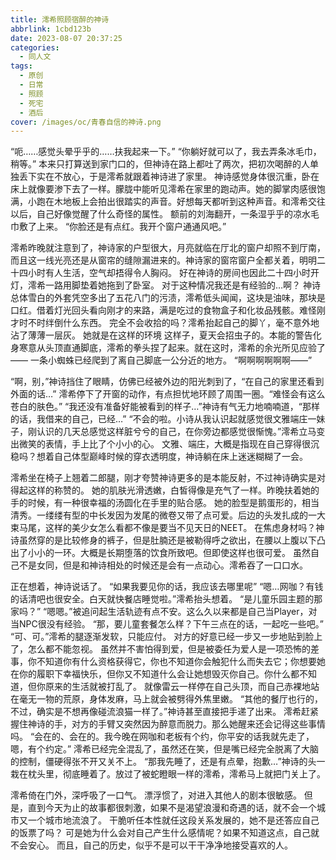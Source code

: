 ```yaml
---
title: 澪希照顾宿醉的神诗
abbrlink: 1cbd123b
date: 2023-08-07 20:37:25
categories:
  - 同人文
tags:
  - 原创
  - 日常
  - 照顾
  - 死宅
  - 酒后  
cover: /images/oc/青春自信的神诗.png
---
```

“呃……感觉头晕乎乎的……扶我起来一下。”
“你躺好就可以了，我去弄条冰毛巾，稍等。”
本来只打算送到家门口的，但神诗在路上都吐了两次，把初次喝醉的人单独丢下实在不放心，于是澪希就跟着神诗进了家里。
神诗感觉身体很沉重，卧在床上就像要渗下去了一样。朦胧中能听见澪希在家里的跑动声。她的脚掌肉感很饱满，小跑在木地板上会拍出很踏实的声音。好想每天都听到这种声音。和澪希交往以后，自己好像觉醒了什么奇怪的属性。
额前的刘海翻开，一条湿乎乎的凉水毛巾敷了上来。
“你脸还是有点红。我开个窗户通通风吧。”

澪希昨晚就注意到了，神诗家的户型很大，月亮就临在厅北的窗户却照不到厅南，而且这一线光亮还是从窗帘的缝隙漏进来的。神诗家的窗帘窗户全都关着，明明二十四小时有人生活，空气却捂得令人胸闷。
好在神诗的房间也因此二十四小时开灯，澪希一路用脚垫着她拖到了卧室。
对于这种情况我还是有经验的…啊？
神诗总体雪白的外套凭空多出了五花八门的污渍，澪希低头闻闻，这块是油味，那块是口红。借着灯光回头看向刚才的来路，满是吃过的食物盒子和化妆品残骸。难怪刚才时不时绊倒什么东西。
完全不会收拾的吗？澪希抬起自己的脚丫，毫不意外地沾了薄薄一层灰。
她就是在这样的环境
这样子，夏天会招虫子的。本能的警告化身寒意从头顶直通脚底，澪希的拳头捏了起来。就在这时，澪希的余光所见应验了——
一条小蜘蛛已经爬到了离自己脚底一公分近的地方。
“啊啊啊啊啊啊——”

“啊，别，”神诗挡住了眼睛，仿佛已经被外边的阳光刺到了，“在自己的家里还看到外面的话…”
澪希停下了开窗的动作，有点担忧地环顾了周围一圈。“难怪会有这么苍白的肤色。”
“我还没有准备好能被看到的样子…”神诗有气无力地喃喃道，“那样的话，我借来的自己，已经…”
“不会的啦。小诗从我认识起就感觉很文雅端庄一妹子，刚认识的几天总感觉这样脏兮兮的自己，在你旁边都感觉很惭愧。”澪希立马变出微笑的表情，手上比了个小小的心。
文雅、端庄，大概是指现在自己穿得很沉稳吗？想着自己体型巅峰时候的穿衣透明度，神诗躺在床上迷迷糊糊了一会。

澪希坐在椅子上翘着二郎腿，刚才夸赞神诗更多的是本能反射，不过神诗确实是对得起这样的称赞的。
她的肌肤光滑透嫩，白皙得像是充气了一样。昨晚扶着她的手的时候，有一种很幸福的汤圆化在手里的贴合感。
她的脸型是鹅蛋形的，相当清秀。一缕缕有型的中长发因为发尾的微卷又带了点可爱。后边的头发扎成的一大束马尾，这样的美少女怎么看都不像是要当不见天日的NEET。
在焦虑身材吗？神诗虽然穿的是比较修身的裤子，但是肚腩还是被勒得呼之欲出，在腰以上腹以下凸出了小小的一环。大概是长期堕落的饮食所致吧。但即使这样也很可爱。
虽然自己不是女同，但是和神诗相处的时候还是会有一点动心。澪希吞了一口口水。

正在想着，神诗说话了。
“如果我要见你的话，我应该去哪里呢”
“嗯…网咖？有钱的话清吧也很安全。白天就快餐店睡觉啦。”澪希抬头想着。
“是儿童乐园主题的那家吗？”
“嗯嗯。”被追问起生活轨迹有点不安。这么久以来都是自己当Player，对当NPC很没有经验。
“那，要儿童套餐怎么样？下午三点在的话，一起吃一些吧。”
“可、可。”澪希的腿逐渐发软，只能应付。
对方的好意已经一步又一步地贴到脸上了，怎么都不能忽视。
虽然并不害怕得到爱，但是被委任为爱人是一项恐怖的差事，你不知道你有什么资格获得它，你也不知道你会触犯什么而失去它；你想要她在你的履职下幸福快乐，但你又不知道什么会让她想毁灭你自己。你什么都不知道，但你原来的生活就被打乱了。
就像雷云一样停在自己头顶，而自己赤裸地站在毫无一物的荒原，身体发麻，马上就会被劈得外焦里嫩。
“其他的餐厅也行的，不过，确实是不想再像碰流浪猫一样了。”神诗甚至直接把手递了出来。
澪希赶紧握住神诗的手，对方的手臂又突然因为醉意而脱力。那么她醒来还会记得这些事情吗。
“会在的、会在的。我今晚在网咖和老板有个约，你平安的话我就先走了，嗯，有个约定。”
澪希已经完全混乱了，虽然还在笑，但是嘴已经完全脱离了大脑的控制，僵硬得张不开又关不上。
“那我先睡了，还是有点晕，抱歉…”神诗的头一栽在枕头里，彻底睡着了。放过了被蛇瞪眼一样的澪希，澪希马上就把门关上了。

澪希倚在门外，深呼吸了一口气。
漂浮惯了，对进入其他人的剧本很敏感。
但是，直到今天为止的故事都很刺激，如果不是渴望浪漫和奇遇的话，就不会一个城市又一个城市地流浪了。
干脆听任本性就任这段关系发展的，她不是还答应自己的饭票了吗？
可是她为什么会对自己产生什么感情呢？如果不知道这点，自己就不会安心。
而且，自己的历史，似乎不是可以干干净净地接受喜欢的人。
